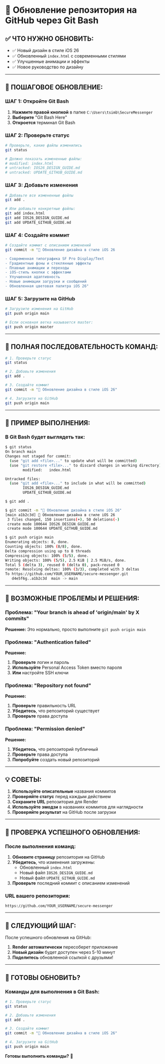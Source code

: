 # 🔄 Обновление репозитория на GitHub через Git Bash

## ✅ **ЧТО НУЖНО ОБНОВИТЬ:**
- ✅ Новый дизайн в стиле iOS 26
- ✅ Обновленный `index.html` с современными стилями
- ✅ Улучшенные анимации и эффекты
- ✅ Новое руководство по дизайну

---

## 🚀 **ПОШАГОВОЕ ОБНОВЛЕНИЕ:**

### **ШАГ 1: Откройте Git Bash**
1. **Нажмите правой кнопкой** в папке `C:\Users\tsimb\SecureMessenger`
2. **Выберите** "Git Bash Here"
3. **Откроется** терминал Git Bash

### **ШАГ 2: Проверьте статус**
```bash
# Проверьте, какие файлы изменились
git status

# Должно показать измененные файлы:
# modified: index.html
# untracked: IOS26_DESIGN_GUIDE.md
# untracked: UPDATE_GITHUB_GUIDE.md
```

### **ШАГ 3: Добавьте изменения**
```bash
# Добавьте все измененные файлы
git add .

# Или добавьте конкретные файлы:
git add index.html
git add IOS26_DESIGN_GUIDE.md
git add UPDATE_GITHUB_GUIDE.md
```

### **ШАГ 4: Создайте коммит**
```bash
# Создайте коммит с описанием изменений
git commit -m "🎨 Обновление дизайна в стиле iOS 26

- Современная типографика SF Pro Display/Text
- Градиентные фоны и стеклянные эффекты
- Плавные анимации и переходы
- iOS-стиль кнопки с эффектами
- Улучшенная адаптивность
- Новые анимации загрузки и сообщений
- Обновленная цветовая палитра iOS 26"
```

### **ШАГ 5: Загрузите на GitHub**
```bash
# Загрузите изменения на GitHub
git push origin main

# Если основная ветка называется master:
git push origin master
```

---

## 🔧 **ПОЛНАЯ ПОСЛЕДОВАТЕЛЬНОСТЬ КОМАНД:**

```bash
# 1. Проверьте статус
git status

# 2. Добавьте изменения
git add .

# 3. Создайте коммит
git commit -m "🎨 Обновление дизайна в стиле iOS 26"

# 4. Загрузите на GitHub
git push origin main
```

---

## 🎯 **ПРИМЕР ВЫПОЛНЕНИЯ:**

### **В Git Bash будет выглядеть так:**
```bash
$ git status
On branch main
Changes not staged for commit:
  (use "git add <file>..." to update what will be committed)
  (use "git restore <file>..." to discard changes in working directory)
        modified:   index.html

Untracked files:
  (use "git add <file>..." to include in what will be committed)
        IOS26_DESIGN_GUIDE.md
        UPDATE_GITHUB_GUIDE.md

$ git add .

$ git commit -m "🎨 Обновление дизайна в стиле iOS 26"
[main a1b2c3d] 🎨 Обновление дизайна в стиле iOS 26
 3 files changed, 150 insertions(+), 50 deletions(-)
 create mode 100644 IOS26_DESIGN_GUIDE.md
 create mode 100644 UPDATE_GITHUB_GUIDE.md

$ git push origin main
Enumerating objects: 8, done.
Counting objects: 100% (8/8), done.
Delta compression using up to 8 threads
Compressing objects: 100% (5/5), done.
Writing objects: 100% (5/5), 2.5 KiB | 2.5 MiB/s, done.
Total 5 (delta 3), reused 0 (delta 0), pack-reused 0
remote: Resolving deltas: 100% (3/3), completed with 3 deltas
To https://github.com/YOUR_USERNAME/secure-messenger.git
   d4e5f6g..a1b2c3d  main -> main
```

---

## 🚨 **ВОЗМОЖНЫЕ ПРОБЛЕМЫ И РЕШЕНИЯ:**

### **Проблема: "Your branch is ahead of 'origin/main' by X commits"**
**Решение:** Это нормально, просто выполните `git push origin main`

### **Проблема: "Authentication failed"**
**Решение:**
1. **Проверьте** логин и пароль
2. **Используйте** Personal Access Token вместо пароля
3. **Или** настройте SSH ключи

### **Проблема: "Repository not found"**
**Решение:**
1. **Проверьте** правильность URL
2. **Убедитесь**, что репозиторий существует
3. **Проверьте** права доступа

### **Проблема: "Permission denied"**
**Решение:**
1. **Убедитесь**, что репозиторий публичный
2. **Проверьте** права доступа
3. **Попробуйте** создать новый репозиторий

---

## 💡 **СОВЕТЫ:**

1. **Используйте описательные** названия коммитов
2. **Проверяйте статус** перед каждым действием
3. **Сохраните URL** репозитория для Render
4. **Используйте эмодзи** в названиях коммитов для наглядности
5. **Проверяйте результат** на GitHub после загрузки

---

## 🎯 **ПРОВЕРКА УСПЕШНОГО ОБНОВЛЕНИЯ:**

### **После выполнения команд:**
1. **Обновите страницу** репозитория на GitHub
2. **Убедитесь**, что изменения загружены:
   - Обновленный `index.html`
   - Новый файл `IOS26_DESIGN_GUIDE.md`
   - Новый файл `UPDATE_GITHUB_GUIDE.md`
3. **Проверьте** последний коммит с описанием изменений

### **URL вашего репозитория:**
```
https://github.com/YOUR_USERNAME/secure-messenger
```

---

## 🚀 **СЛЕДУЮЩИЙ ШАГ:**

После успешного обновления на GitHub:
1. **Render автоматически** пересоберет приложение
2. **Новый дизайн** будет доступен через 5-10 минут
3. **Поделитесь** обновленной ссылкой с друзьями!

---

## 🎉 **ГОТОВЫ ОБНОВИТЬ?**

### **Команды для выполнения в Git Bash:**
```bash
# 1. Проверьте статус
git status

# 2. Добавьте изменения
git add .

# 3. Создайте коммит
git commit -m "🎨 Обновление дизайна в стиле iOS 26"

# 4. Загрузите на GitHub
git push origin main
```

**Готовы выполнить команды?** 🚀

